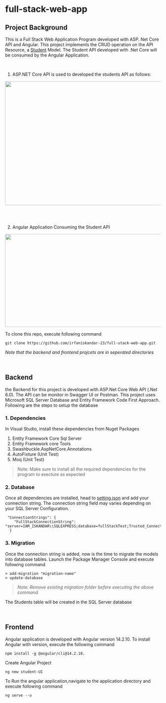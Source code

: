 # full-stack-web-app

##  Project Background
  This is a Full Stack Web Application Program developed with ASP. Net Core API and Angular. This project implements the CRUD operation on the API Resource,
   a [Student](https://github.com/irfaniskandar-23/full-stack-web-app/blob/main/backend/student%20API/Models/Student.cs) Model.
   The Student API developed with .Net Core will be consumed by the Angular Application.
   
   <br />
   
   1) ASP.NET Core API is used to developed the students API as follows:
   <img src="https://user-images.githubusercontent.com/59824144/223435104-acf189a7-72f3-4772-9036-3060c5085f0e.png" width="1000" height="400">
  
   <br />  <br />
   
  2) Angular Application Consuming the Student API
  <img src="https://user-images.githubusercontent.com/59824144/223436621-48710956-3b60-49a3-a788-24ce72eb6ec4.png" width="1000" height="300">
   

  <br />
  
To clone this repo, execute following command
   
```
git clone https://github.com/irfaniskandar-23/full-stack-web-app.git
```
 *Note that the backend and frontend projcets are in seperated directories*
 
 <br />
 
## Backend
the Backend for this project is developed with ASP.Net Core Web API (.Net 6.0). The API can be monitor in Swagger UI or Postman.
This project uses Microsoft SQL Server Database and Entity Framework Code First Approach. Following are the steps to setup the database

### 1. Dependencies
In Visual Studio, install these dependencies from Nuget Packages
1. Entity Framework Core Sql Server
2. Entity Framework core Tools
3. Swashbuckle.AspNetCore.Annotations
4. AutoFixture (Unit Test)
5. Moq (Unit Test)

> Note: Make sure to install all the required dependencies for the program to execture as expected

### 2. Database
Once all dependencies are installed, head to [setting.json](https://github.com/irfaniskandar-23/full-stack-web-app/blob/main/backend/student%20API/appsettings.json)
and add your connection string. The connection string field may varies depending on your SQL Server Configuration.

```
 "ConnectionStrings": {
    "FullStackConnectionString": "server=IAM_ISKANDAR\\SQLEXPRESS;database=fullStackTest;Trusted_Connection=True;Encrypt=False"
  }
```
### 3. Migration
Once the connection string is added, now is the time to migrate the models into database tables. Launch the Package Manager Console and execute following command

```
> add-migration "migration-name"
> update-database
```
> *Note: Remove existing migration folder before executing the above command*

The Students  table will be created in the SQL Server database

 <br />
 
 ## Frontend
 Angular application is developed with Angular version 14.2.10. To install Angular with version, execute the following command
 
 
 ```
 npm install -g @angular/cli@14.2.10.
 ```
 Create Angular Project
 
 ````
 ng new student-UI
 ````
 
 To Run the angular application,navigate to the application directory and execute following command
 
 ````
 ng serve --o
 ````
